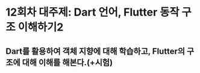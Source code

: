# 12회차 대주제: Dart 언어, Flutter 동작 구조 이해하기2

## Dart를 활용하여 객체 지향에 대해 학습하고, Flutter의 구조에 대해 이해를 해본다.(+시험)
